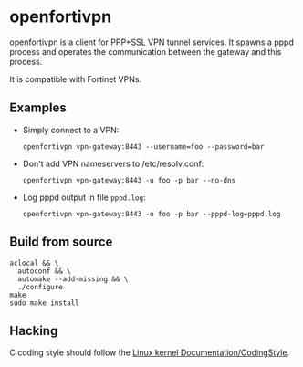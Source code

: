 openfortivpn
============

openfortivpn is a client for PPP+SSL VPN tunnel services. It spawns a pppd
process and operates the communication between the gateway and this process.

It is compatible with Fortinet VPNs.

Examples
--------

* Simply connect to a VPN:

  ```
  openfortivpn vpn-gateway:8443 --username=foo --password=bar
  ```

* Don't add VPN nameservers to /etc/resolv.conf:

  ```
  openfortivpn vpn-gateway:8443 -u foo -p bar --no-dns
  ```

* Log pppd output in file `pppd.log`:

  ```
  openfortivpn vpn-gateway:8443 -u foo -p bar --pppd-log=pppd.log
  ```

Build from source
-----------------

```
aclocal && \
  autoconf && \
  automake --add-missing && \
  ./configure
make
sudo make install
```

Hacking
-------

C coding style should follow the [Linux kernel Documentation/CodingStyle](http://git.kernel.org/cgit/linux/kernel/git/torvalds/linux.git/tree/Documentation/CodingStyle?id=refs/heads/master).

